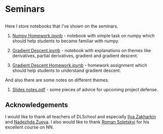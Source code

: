 # Seminars

##

Here I store notebooks that I've shown on the seminars.

1. [Numpy Homework.ipynb](Numpy%20Homework.ipynb) - notebook with simple task on numpy which should help students to became familiar with numpy.

2. [Gradient Descent.ipynb](Gradient%20Descent.ipynb) - notebook with explanations on themes like derivatives, partial derivatives, gradient and gradient descent.

3. [Gradient Descent Homework.ipynb](Gradient%20Descent%20Homework.ipynb) - homework assignment which should help students to understand gradient descent.

And also there are some notes on different themes.

1. [Slides notes.pdf](Slides%20notes.pdf) - some pieces of advice for upcoming project defense.

## Acknowledgements

I would like to thank all teachers of DLSchool and especially [Ilya Zakharkin](https://github.com/izaharkin) and [Nadezhda Zueva](https://github.com/nestyme). I also would like to thank [Roman Soletskyi](https://github.com/romasoletskyi) for his excellent course on NN.
